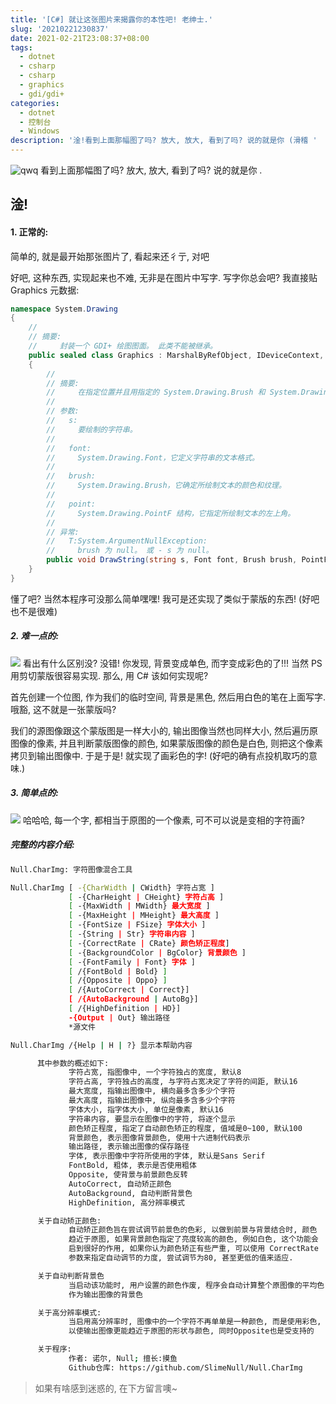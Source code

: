 ```yaml
---
title: '[C#] 就让这张图片来揭露你的本性吧! 老绅士.'
slug: '20210221230837'
date: 2021-02-21T23:08:37+08:00
tags:
  - dotnet
  - csharp
  - csharp
  - graphics
  - gdi/gdi+
categories:
  - dotnet
  - 控制台
  - Windows
description: '淦!看到上面那幅图了吗? 放大, 放大, 看到了吗? 说的就是你 (滑稽 '
---
```


![qwq](images/20210212012512552.jpg)
看到上面那幅图了吗? 放大, 放大, 看到了吗? 说的就是你 .


## 淦!

#### 1. 正常的:

简单的, 就是最开始那张图片了, 看起来还彳亍, 对吧


好吧, 这种东西, 实现起来也不难, 无非是在图片中写字. 写字你总会吧? 我直接贴 Graphics 元数据:

```csharp
namespace System.Drawing
{
    //
    // 摘要:
    //     封装一个 GDI+ 绘图图面。 此类不能被继承。
    public sealed class Graphics : MarshalByRefObject, IDeviceContext, IDisposable
    {
        //
        // 摘要:
        //     在指定位置并且用指定的 System.Drawing.Brush 和 System.Drawing.Font 对象绘制指定的文本字符串。
        //
        // 参数:
        //   s:
        //     要绘制的字符串。
        //
        //   font:
        //     System.Drawing.Font，它定义字符串的文本格式。
        //
        //   brush:
        //     System.Drawing.Brush，它确定所绘制文本的颜色和纹理。
        //
        //   point:
        //     System.Drawing.PointF 结构，它指定所绘制文本的左上角。
        //
        // 异常:
        //   T:System.ArgumentNullException:
        //     brush 为 null。 或 - s 为 null。
        public void DrawString(string s, Font font, Brush brush, PointF point);
    }
}
```

懂了吧? 当然本程序可没那么简单嘿嘿! 我可是还实现了类似于蒙版的东西! (好吧也不是很难)


##### 2. 难一点的:

![](images/20210220205921619.jpg)
看出有什么区别没? 没错! 你发现, 背景变成单色, 而字变成彩色的了!!! 当然 PS 用剪切蒙版很容易实现. 那么, 用 C# 该如何实现呢?


首先创建一个位图, 作为我们的临时空间, 背景是黑色, 然后用白色的笔在上面写字. 哦豁, 这不就是一张蒙版吗? 


我们的源图像跟这个蒙版图是一样大小的, 输出图像当然也同样大小, 然后遍历原图像的像素, 并且判断蒙版图像的颜色, 如果蒙版图像的颜色是白色, 则把这个像素拷贝到输出图像中. 于是于是! 就实现了画彩色的字! (好吧的确有点投机取巧的意味.)


##### 3. 简单点的:

![](images/20210221230415739.jpg)
哈哈哈, 每一个字, 都相当于原图的一个像素, 可不可以说是变相的字符画?


##### 完整的内容介绍:

```bash
Null.CharImg: 字符图像混合工具

Null.CharImg [ -{CharWidth | CWidth} 字符占宽 ]
             [ -{CharHeight | CHeight} 字符占高 ]
             [ -{MaxWidth | MWidth} 最大宽度 ]
             [ -{MaxHeight | MHeight} 最大高度 ]
             [ -{FontSize | FSize} 字体大小 ]
             [ -{String | Str} 字符串内容 ]
             [ -{CorrectRate | CRate} 颜色矫正程度]
             [ -{BackgroundColor | BgColor} 背景颜色 ]
             [ -{FontFamily | Font} 字体 ]
             [ /{FontBold | Bold} ]
             [ /{Opposite | Oppo} ]
             [ /{AutoCorrect | Correct}]
             [ /{AutoBackground | AutoBg}]
             [ /{HighDefinition | HD}]
             -{Output | Out} 输出路径
             *源文件

Null.CharImg /{Help | H | ?} 显示本帮助内容

      其中参数的概述如下:
             字符占宽, 指图像中, 一个字符独占的宽度, 默认8
             字符占高, 字符独占的高度, 与字符占宽决定了字符的间距, 默认16
             最大宽度, 指输出图像中, 横向最多含多少个字符
             最大高度, 指输出图像中, 纵向最多含多少个字符
             字体大小, 指字体大小, 单位是像素, 默认16
             字符串内容, 要显示在图像中的字符, 将逐个显示
             颜色矫正程度, 指定了自动颜色矫正的程度, 值域是0~100, 默认100
             背景颜色, 表示图像背景颜色, 使用十六进制代码表示
             输出路径, 表示输出图像的保存路径
             字体, 表示图像中字符所使用的字体, 默认是Sans Serif
             FontBold, 粗体, 表示是否使用粗体
             Opposite, 使背景与前景颜色反转
             AutoCorrect, 自动矫正颜色
             AutoBackground, 自动判断背景色
             HighDefinition, 高分辨率模式

      关于自动矫正颜色:
             自动矫正颜色旨在尝试调节前景色的色彩, 以做到前景与背景结合时, 颜色
             趋近于原图, 如果背景颜色指定了亮度较高的颜色, 例如白色, 这个功能会
             启到很好的作用, 如果你认为颜色矫正有些严重, 可以使用 CorrectRate
             参数来指定自动调节的力度, 尝试调节为80, 甚至更低的值来适应.

      关于自动判断背景色
             当启动该功能时, 用户设置的颜色作废, 程序会自动计算整个原图像的平均色
             作为输出图像的背景色

      关于高分辨率模式:
             当启用高分辨率时, 图像中的一个字符不再单单是一种颜色, 而是使用彩色,
             以使输出图像更能趋近于原图的形状与颜色, 同时Opposite也是受支持的

      关于程序:
             作者: 诺尔, Null; 擅长:摸鱼
             Github仓库: https://github.com/SlimeNull/Null.CharImg
```


> 如果有啥感到迷惑的, 在下方留言噢~
